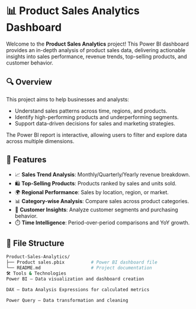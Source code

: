 # 📊 Product Sales Analytics Dashboard

Welcome to the **Product Sales Analytics** project! This Power BI dashboard provides an in-depth analysis of product sales data, delivering actionable insights into sales performance, revenue trends, top-selling products, and customer behavior.

## 🔍 Overview

This project aims to help businesses and analysts:
- Understand sales patterns across time, regions, and products.
- Identify high-performing products and underperforming segments.
- Support data-driven decisions for sales and marketing strategies.

The Power BI report is interactive, allowing users to filter and explore data across multiple dimensions.

## 🧾 Features

- 📈 **Sales Trend Analysis**: Monthly/Quarterly/Yearly revenue breakdown.
- 🛍️ **Top-Selling Products**: Products ranked by sales and units sold.
- 🌍 **Regional Performance**: Sales by location, region, or market.
- 📊 **Category-wise Analysis**: Compare sales across product categories.
- 👥 **Customer Insights**: Analyze customer segments and purchasing behavior.
- ⏱️ **Time Intelligence**: Period-over-period comparisons and YoY growth.

## 📁 File Structure

```bash
Product-Sales-Analytics/
├── Product sales.pbix          # Power BI dashboard file
└── README.md                   # Project documentation
🛠️ Tools & Technologies
Power BI – Data visualization and dashboard creation

DAX – Data Analysis Expressions for calculated metrics

Power Query – Data transformation and cleaning
